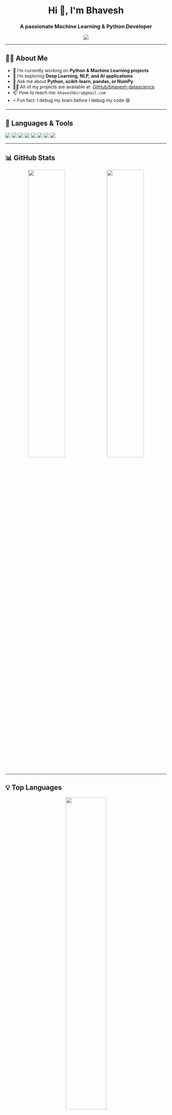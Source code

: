 <!-- GitHub Profile README for bhavesh-datascience -->

<h1 align="center">Hi 👋, I'm Bhavesh</h1>
<h3 align="center">A passionate Machine Learning & Python Developer</h3>

<p align="center">
  <img src="https://readme-typing-svg.herokuapp.com/?lines=Machine+Learning+Enthusiast;Python+Developer;Always+Learning+Something+New!&center=true&width=500&height=50" />
</p>

---

## 🧑‍💻 About Me

- 🔭 I’m currently working on **Python & Machine Learning projects**
- 🌱 I’m exploring **Deep Learning, NLP, and AI applications**
- 💬 Ask me about **Python, scikit-learn, pandas, or NumPy**
- 👨‍💻 All of my projects are available at: [GitHub/bhavesh-datascience](https://github.com/bhavesh-datascience)
- 📫 How to reach me: `bhaveshbiru@gmail.com` 
- ⚡ Fun fact: I debug my brain before I debug my code 😄

---

## 🚀 Languages & Tools

<p align="left">
  <img src="https://img.shields.io/badge/Python-3776AB?style=for-the-badge&logo=python&logoColor=white"/>
  <img src="https://img.shields.io/badge/TensorFlow-FF6F00?style=for-the-badge&logo=tensorflow&logoColor=white"/>
  <img src="https://img.shields.io/badge/scikit--learn-F7931E?style=for-the-badge&logo=scikit-learn&logoColor=white"/>
  <img src="https://img.shields.io/badge/Pandas-150458?style=for-the-badge&logo=pandas&logoColor=white"/>
  <img src="https://img.shields.io/badge/Numpy-013243?style=for-the-badge&logo=numpy&logoColor=white"/>
  <img src="https://img.shields.io/badge/Matplotlib-11557C?style=for-the-badge&logo=matplotlib&logoColor=white"/>
  <img src="https://img.shields.io/badge/Jupyter-F37626?style=for-the-badge&logo=jupyter&logoColor=white"/>
  <img src="https://img.shields.io/badge/VS%20Code-007ACC?style=for-the-badge&logo=visual-studio-code&logoColor=white"/>
</p>

---

## 📊 GitHub Stats

<p align="center">
  <img src="https://github-readme-stats.vercel.app/api?username=bhavesh-datascience&show_icons=true&theme=tokyonight" width="48%" />
  <img src="https://github-readme-streak-stats.herokuapp.com/?user=bhavesh-datascience&theme=tokyonight" width="48%" />
</p>

---

## 💡 Top Languages

<p align="center">
  <img src="https://github-readme-stats.vercel.app/api/top-langs/?username=bhavesh-datascience&layout=compact&theme=tokyonight" width="50%" />
</p>

---

## 🔗 Let's Connect

<p align="left">
  <a href="https://linkedin.com/in/your-link" target="_blank">
    <img src="https://img.shields.io/badge/LinkedIn-blue?style=for-the-badge&logo=linkedin&logoColor=white"/>
  </a>
  <a href="mailto:bhaveshbiru@gmail.com">
    <img src="https://img.shields.io/badge/Gmail-red?style=for-the-badge&logo=gmail&logoColor=white"/>
  </a>
</p>

---

<p align="center">
  <img src="https://komarev.com/ghpvc/?username=bhavesh-datascience&label=Profile+Views&color=brightgreen" alt="bhavesh-datascience" />
</p>
